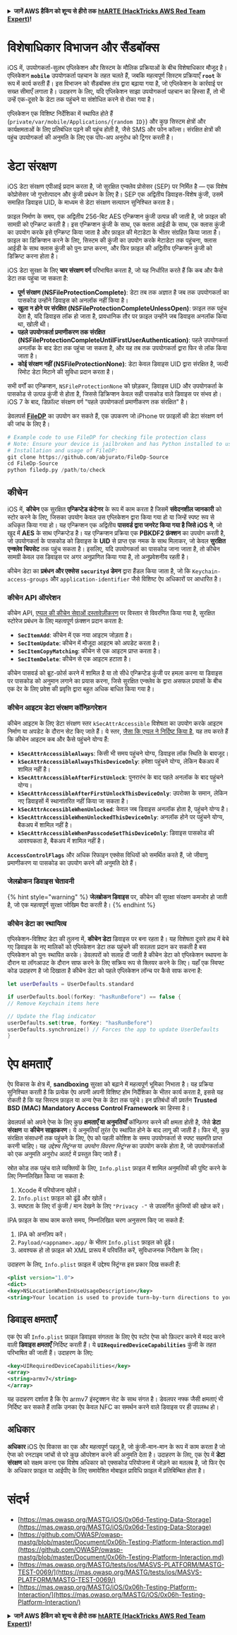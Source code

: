 <details>

<summary><strong>जानें AWS हैकिंग को शून्य से हीरो तक</strong> <a href="https://training.hacktricks.xyz/courses/arte"><strong>htARTE (HackTricks AWS Red Team Expert)</strong></a><strong>!</strong></summary>

HackTricks का समर्थन करने के अन्य तरीके:

* अगर आप चाहते हैं कि आपकी **कंपनी HackTricks में विज्ञापित हो** या **HackTricks को PDF में डाउनलोड करें** तो [**सब्सक्रिप्शन प्लान्स**](https://github.com/sponsors/carlospolop) देखें!
* [**आधिकारिक PEASS और HackTricks स्वैग**](https://peass.creator-spring.com) प्राप्त करें
* हमारे विशेष [**NFTs**](https://opensea.io/collection/the-peass-family) संग्रह, [**The PEASS Family**](https://opensea.io/collection/the-peass-family) खोजें
* **शामिल हों** 💬 [**Discord समूह**](https://discord.gg/hRep4RUj7f) या [**टेलीग्राम समूह**](https://t.me/peass) या मुझे **ट्विटर** पर फॉलो करें 🐦 [**@carlospolopm**](https://twitter.com/carlospolopm)**.**
* **अपने हैकिंग ट्रिक्स साझा करें** द्वारा PRs सबमिट करके [**HackTricks**](https://github.com/carlospolop/hacktricks) और [**HackTricks Cloud**](https://github.com/carlospolop/hacktricks-cloud) github repos में।

</details>

# विशेषाधिकार विभाजन और सैंडबॉक्स

iOS में, उपयोगकर्ता-सुलभ एप्लिकेशन और सिस्टम के मौलिक प्रक्रियाओं के बीच विशेषाधिकार मौजूद है। एप्लिकेशन **`mobile`** उपयोगकर्ता पहचान के तहत चलते हैं, जबकि महत्वपूर्ण सिस्टम प्रक्रियाएँ **`root`** के रूप में कार्य करती हैं। इस विभाजन को सैंडबॉक्स तंत्र द्वारा बढ़ाया गया है, जो एप्लिकेशन के कार्रवाई पर सख्त सीमाएँ लगाता है। उदाहरण के लिए, यदि एप्लिकेशन साझा उपयोगकर्ता पहचान का हिस्सा हैं, तो भी उन्हें एक-दूसरे के डेटा तक पहुंचने या संशोधित करने से रोका गया है।

एप्लिकेशन एक विशिष्ट निर्देशिका में स्थापित होते हैं (`private/var/mobile/Applications/{random ID}`) और कुछ सिस्टम क्षेत्रों और कार्यक्षमताओं के लिए प्रतिबंधित पढ़ने की पहुंच होती है, जैसे SMS और फोन कॉल्स। संरक्षित क्षेत्रों की पहुंच उपयोगकर्ता की अनुमति के लिए एक पॉप-अप अनुरोध को ट्रिगर करती है।

# डेटा संरक्षण

iOS डेटा संरक्षण एपीआई प्रदान करता है, जो सुरक्षित एन्क्लेव प्रोसेसर (SEP) पर निर्मित है — एक विशेष कोप्रोसेसर जो गुप्तोत्पादन और कुंजी प्रबंधन के लिए है। SEP एक अद्वितीय डिवाइस-विशेष कुंजी, उसमें समाहित डिवाइस UID, के माध्यम से डेटा संरक्षण सत्यापन सुनिश्चित करता है।

फ़ाइल निर्माण के समय, एक अद्वितीय 256-बिट AES एन्क्रिप्शन कुंजी उत्पन्न की जाती है, जो फ़ाइल की सामग्री को एन्क्रिप्ट करती है। इस एन्क्रिप्शन कुंजी के साथ, एक क्लास आईडी के साथ, एक क्लास कुंजी का उपयोग करके इसे एन्क्रिप्ट किया जाता है और फ़ाइल की मेटाडेटा के भीतर संग्रहित किया जाता है। फ़ाइल का डिक्रिप्शन करने के लिए, सिस्टम की कुंजी का उपयोग करके मेटाडेटा तक पहुंचना, क्लास आईडी के साथ क्लास कुंजी को पुनः प्राप्त करना, और फिर फ़ाइल की अद्वितीय एन्क्रिप्शन कुंजी को डिक्रिप्ट करना होता है।

iOS डेटा सुरक्षा के लिए **चार संरक्षण वर्ग** परिभाषित करता है, जो यह निर्धारित करते हैं कि कब और कैसे डेटा तक पहुंचा जा सकता है:

- **पूर्ण संरक्षण (NSFileProtectionComplete)**: डेटा तब तक अज्ञात है जब तक उपयोगकर्ता का पासकोड उन्होंने डिवाइस को अनलॉक नहीं किया है।
- **खुला न होने पर संरक्षित (NSFileProtectionCompleteUnlessOpen)**: फ़ाइल तक पहुंच देता है, यदि डिवाइस लॉक हो जाता है, प्रावधानिक तौर पर फ़ाइल उन्होंने जब डिवाइस अनलॉक किया था, खोली थी।
- **पहले उपयोगकर्ता प्रमाणीकरण तक संरक्षित (NSFileProtectionCompleteUntilFirstUserAuthentication)**: पहले उपयोगकर्ता अनलॉक के बाद डेटा तक पहुंचा जा सकता है, और यह तब तक उपयोगकर्ता द्वारा फिर से लॉक किया जाता है।
- **कोई संरक्षण नहीं (NSFileProtectionNone)**: डेटा केवल डिवाइस UID द्वारा संरक्षित है, जल्दी रिमोट डेटा मिटाने की सुविधा प्रदान करता है।

सभी वर्गों का एन्क्रिप्शन, `NSFileProtectionNone` को छोड़कर, डिवाइस UID और उपयोगकर्ता के पासकोड से उत्पन्न कुंजी से होता है, जिससे डिक्रिप्शन केवल सही पासकोड वाले डिवाइस पर संभव हो। iOS 7 के बाद, डिफ़ॉल्ट संरक्षण वर्ग "पहले उपयोगकर्ता प्रमाणीकरण तक संरक्षित" है।

डेवलपर्स [**FileDP**](https://github.com/abjurato/FileDp-Source) का उपयोग कर सकते हैं, एक उपकरण जो iPhone पर फ़ाइलों की डेटा संरक्षण वर्ग की जांच के लिए है।
```python
# Example code to use FileDP for checking file protection class
# Note: Ensure your device is jailbroken and has Python installed to use FileDP.
# Installation and usage of FileDP:
git clone https://github.com/abjurato/FileDp-Source
cd FileDp-Source
python filedp.py /path/to/check
```
## **कीचेन**

iOS में, **कीचेन** एक सुरक्षित **एन्क्रिप्टेड कंटेनर** के रूप में काम करता है जिसमें **संवेदनशील जानकारी** को स्टोर करने के लिए, जिसका उपयोग केवल उस एप्लिकेशन द्वारा किया गया हो या जिन्हें स्पष्ट रूप से अधिकृत किया गया हो। यह एन्क्रिप्शन एक अद्वितीय **पासवर्ड द्वारा जनरेट किया गया है जिसे iOS ने**, जो खुद में **AES** के साथ एन्क्रिप्टेड है। यह एन्क्रिप्शन प्रक्रिया एक **PBKDF2 फ़ंक्शन** का उपयोग करती है, जो उपयोगकर्ता के पासकोड को डिवाइस के **UID** से प्राप्त एक नमक के साथ मिलाकर, जो केवल **सुरक्षित एन्क्लेव चिपसेट** तक पहुंच सकता है। इसलिए, यदि उपयोगकर्ता का पासकोड जाना जाता है, तो कीचेन सामग्री केवल उस डिवाइस पर अगर अनुप्राणित किया गया है, तो अनुप्रवेशनीय रहती है।

कीचेन डेटा का **प्रबंधन और एक्सेस** **`securityd` डेमन** द्वारा हैंडल किया जाता है, जो कि `Keychain-access-groups` और `application-identifier` जैसे विशिष्ट ऐप अधिकारों पर आधारित है।

### **कीचेन API ऑपरेशन**

कीचेन API, [एप्पल की कीचेन सेवाओं दस्तावेज़ीकरण](https://developer.apple.com/library/content/documentation/Security/Conceptual/keychainServConcepts/02concepts/concepts.html) पर विस्तार से विवरणित किया गया है, सुरक्षित स्टोरेज प्रबंधन के लिए महत्वपूर्ण फ़ंक्शन प्रदान करता है:

- **`SecItemAdd`**: कीचेन में एक नया आइटम जोड़ता है।
- **`SecItemUpdate`**: कीचेन में मौजूदा आइटम को अपडेट करता है।
- **`SecItemCopyMatching`**: कीचेन से एक आइटम प्राप्त करता है।
- **`SecItemDelete`**: कीचेन से एक आइटम हटाता है।

कीचेन पासवर्ड को ब्रूट-फ़ोर्स करने में शामिल है या तो सीधे एन्क्रिप्टेड कुंजी पर हमला करना या डिवाइस पर पासकोड को अनुमान लगाने का प्रयास करना, जिसे सुरक्षित एन्क्लेव के द्वारा असफल प्रयासों के बीच एक देर के लिए प्रवेश की प्रवृत्ति द्वारा बहुत अधिक बाधित किया गया है।

### **कीचेन आइटम डेटा संरक्षण कॉन्फ़िगरेशन**

कीचेन आइटम के लिए डेटा संरक्षण स्तर `kSecAttrAccessible` विशेषता का उपयोग करके आइटम निर्माण या अपडेट के दौरान सेट किए जाते हैं। ये स्तर, [जैसा कि एप्पल ने निर्दिष्ट किया है](https://developer.apple.com/documentation/security/keychain_services/keychain_items/item_attribute_keys_and_values#1679100), यह तय करते हैं कि कीचेन आइटम कब और कैसे पहुंचने योग्य हैं:

- **`kSecAttrAccessibleAlways`**: किसी भी समय पहुंचने योग्य, डिवाइस लॉक स्थिति के बावजूद।
- **`kSecAttrAccessibleAlwaysThisDeviceOnly`**: हमेशा पहुंचने योग्य, लेकिन बैकअप में शामिल नहीं है।
- **`kSecAttrAccessibleAfterFirstUnlock`**: पुनरारंभ के बाद पहले अनलॉक के बाद पहुंचने योग्य।
- **`kSecAttrAccessibleAfterFirstUnlockThisDeviceOnly`**: उपरोक्त के समान, लेकिन नए डिवाइसों में स्थानांतरित नहीं किया जा सकता है।
- **`kSecAttrAccessibleWhenUnlocked`**: केवल जब डिवाइस अनलॉक होता है, पहुंचने योग्य है।
- **`kSecAttrAccessibleWhenUnlockedThisDeviceOnly`**: अनलॉक होने पर पहुंचने योग्य, बैकअप में शामिल नहीं है।
- **`kSecAttrAccessibleWhenPasscodeSetThisDeviceOnly`**: डिवाइस पासकोड की आवश्यकता है, बैकअप में शामिल नहीं है।

**`AccessControlFlags`** और अधिक रिफाइन एक्सेस विधियों को समर्थित करते हैं, जो जीवाणु प्रमाणीकरण या पासकोड का उपयोग करने की अनुमति देते हैं।

### **जेलब्रोकन डिवाइस चेतावनी**

{% hint style="warning" %}
**जेलब्रोकन डिवाइस** पर, कीचेन की सुरक्षा संरक्षण कमजोर हो जाती है, जो एक महत्वपूर्ण सुरक्षा जोखिम पैदा करती है।
{% endhint %}

### **कीचेन डेटा का स्थायित्व**

एप्लिकेशन-विशिष्ट डेटा की तुलना में, **कीचेन डेटा** डिवाइस पर बना रहता है। यह विशेषता दूसरे हाथ में बेचे गए डिवाइस के नए मालिकों को एप्लिकेशन डेटा तक पहुंचने की सरलता प्रदान कर सकती है बस एप्लिकेशन को पुनः स्थापित करके। डेवलपरों को सलाह दी जाती है कीचेन डेटा को एप्लिकेशन स्थापना के दौरान या लॉगआउट के दौरान साफ करने के लिए सक्रिय रूप से क्लियर करने के लिए। यहाँ एक स्विफ्ट कोड उदाहरण है जो दिखाता है कीचेन डेटा को पहले एप्लिकेशन लॉन्च पर कैसे साफ करना है:
```swift
let userDefaults = UserDefaults.standard

if userDefaults.bool(forKey: "hasRunBefore") == false {
// Remove Keychain items here

// Update the flag indicator
userDefaults.set(true, forKey: "hasRunBefore")
userDefaults.synchronize() // Forces the app to update UserDefaults
}
```
# **ऐप क्षमताएँ**

ऐप विकास के क्षेत्र में, **sandboxing** सुरक्षा को बढ़ाने में महत्वपूर्ण भूमिका निभाता है। यह प्रक्रिया सुनिश्चित करती है कि प्रत्येक ऐप अपनी अपनी विशिष्ट होम निर्देशिका के भीतर कार्य करता है, इससे यह रोकती है कि यह सिस्टम फ़ाइल या अन्य ऐप्स के डेटा तक पहुंचे। इन प्रतिबंधों की प्रवर्तन **Trusted BSD (MAC) Mandatory Access Control Framework** का हिस्सा है।

डेवलपर्स को अपने ऐप्स के लिए कुछ **क्षमताएँ या अनुमतियाँ** कॉन्फ़िगर करने की क्षमता होती है, जैसे **डेटा संरक्षण** या **कीचेन साझाकरण**। ये अनुमतियाँ तुरंत ऐप स्थापित होने के बाद लागू की जाती हैं। फिर भी, कुछ संरक्षित संसाधनों तक पहुंचने के लिए, ऐप को पहली कोशिश के समय उपयोगकर्ता से स्पष्ट सहमति प्राप्त करनी चाहिए। यह _उद्देश्य स्ट्रिंग्स_ या _उपयोग विवरण स्ट्रिंग्स_ का उपयोग करके होता है, जो उपयोगकर्ताओं को एक अनुमति अनुरोध अलर्ट में प्रस्तुत किए जाते हैं।

स्रोत कोड तक पहुंच वाले व्यक्तियों के लिए, `Info.plist` फ़ाइल में शामिल अनुमतियों की पुष्टि करने के लिए निम्नलिखित किया जा सकता है:

1. Xcode में परियोजना खोलें।
2. `Info.plist` फ़ाइल को ढूंढें और खोलें।
3. स्पष्टता के लिए रॉ कुंजी / मान देखने के लिए `"Privacy -"` से उपसर्गित कुंजियों की खोज करें।

IPA फ़ाइल के साथ काम करते समय, निम्नलिखित चरण अनुसरण किए जा सकते हैं:

1. IPA को अनज़िप करें।
2. `Payload/<appname>.app/` के भीतर `Info.plist` फ़ाइल को ढूंढें।
3. आवश्यक हो तो फ़ाइल को XML प्रारूप में परिवर्तित करें, सुविधाजनक निरीक्षण के लिए।

उदाहरण के लिए, `Info.plist` फ़ाइल में उद्देश्य स्ट्रिंग्स इस प्रकार दिख सकती हैं:
```xml
<plist version="1.0">
<dict>
<key>NSLocationWhenInUseUsageDescription</key>
<string>Your location is used to provide turn-by-turn directions to your destination.</string>
```
## डिवाइस क्षमताएँ
एक ऐप की `Info.plist` फ़ाइल डिवाइस संगतता के लिए ऐप स्टोर ऐप्स को फ़िल्टर करने में मदद करने वाली **डिवाइस क्षमताएँ** निर्दिष्ट करती हैं। ये **`UIRequiredDeviceCapabilities`** कुंजी के तहत परिभाषित की जाती हैं। उदाहरण के लिए:
```xml
<key>UIRequiredDeviceCapabilities</key>
<array>
<string>armv7</string>
</array>
```
यह उदाहरण दर्शाता है कि ऐप armv7 इंस्ट्रक्शन सेट के साथ संगत है। डेवलपर नफ्क जैसी क्षमताएं भी निर्दिष्ट कर सकते हैं ताकि उनका ऐप केवल NFC का समर्थन करने वाले डिवाइस पर ही उपलब्ध हो।

## अधिकार

**अधिकार** iOS ऐप विकास का एक और महत्वपूर्ण पहलू है, जो कुंजी-मान-मान के रूप में काम करता है जो ऐप्स को रनटाइम जांचों से परे कुछ ऑपरेशन करने की अनुमति देता है। उदाहरण के लिए, एक ऐप में **डेटा संरक्षण** को सक्षम करना एक विशेष अधिकार को एक्सकोड परियोजना में जोड़ने का मतलब है, जो फिर ऐप के अधिकार फ़ाइल या आईपीए के लिए समावेशित मोबाइल प्राविधि फ़ाइल में प्रतिबिम्बित होता है।

# संदर्भ
* [https://mas.owasp.org/MASTG/iOS/0x06d-Testing-Data-Storage](https://mas.owasp.org/MASTG/iOS/0x06d-Testing-Data-Storage)
* [https://github.com/OWASP/owasp-mastg/blob/master/Document/0x06h-Testing-Platform-Interaction.md](https://github.com/OWASP/owasp-mastg/blob/master/Document/0x06h-Testing-Platform-Interaction.md)
* [https://mas.owasp.org/MASTG/tests/ios/MASVS-PLATFORM/MASTG-TEST-0069/](https://mas.owasp.org/MASTG/tests/ios/MASVS-PLATFORM/MASTG-TEST-0069/)
* [https://mas.owasp.org/MASTG/iOS/0x06h-Testing-Platform-Interaction/](https://mas.owasp.org/MASTG/iOS/0x06h-Testing-Platform-Interaction/)

<details>

<summary><strong>जानें AWS हैकिंग को शून्य से हीरो तक</strong> <a href="https://training.hacktricks.xyz/courses/arte"><strong>htARTE (HackTricks AWS Red Team Expert)</strong></a><strong>!</strong></summary>

HackTricks का समर्थन करने के अन्य तरीके:

* यदि आप अपनी कंपनी का विज्ञापन **HackTricks** में देखना चाहते हैं या **PDF में HackTricks डाउनलोड** करना चाहते हैं तो [**सब्सक्रिप्शन प्लान**](https://github.com/sponsors/carlospolop) देखें!
* [**आधिकारिक PEASS & HackTricks स्वैग**](https://peass.creator-spring.com) प्राप्त करें
* हमारे विशेष [**NFTs**](https://opensea.io/collection/the-peass-family) कलेक्शन [**The PEASS Family**](https://opensea.io/collection/the-peass-family) खोजें
* **शामिल हों** 💬 [**डिस्कॉर्ड समूह**](https://discord.gg/hRep4RUj7f) या [**टेलीग्राम समूह**](https://t.me/peass) या मुझे **ट्विटर** 🐦 [**@carlospolopm**](https://twitter.com/carlospolopm)** पर **फॉलो** करें।
* **हैकिंग ट्रिक्स साझा करें** [**HackTricks**](https://github.com/carlospolop/hacktricks) और [**HackTricks Cloud**](https://github.com/carlospolop/hacktricks-cloud) github repos को PR जमा करके।

</details>
